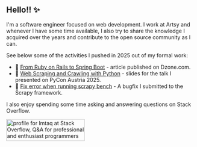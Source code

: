 ## Hello!! ✨

I'm a software engineer focused on web development. I work at Artsy and whenever I have some time available, I also try to share the knowledge I acquired over the years and contribute to the open source community as I can.

See below some of the activities I pushed in 2025 out of my formal work:
- 📝 [From Ruby on Rails to Spring Boot](https://dzone.com/articles/from-ruby-on-rails-to-spring-boot) - article published on Dzone.com.
- 💬 [Web Scraping and Crawling with Python](https://scraping-slides.netlify.app) - slides for the talk I presented on PyCon Austria 2025.
- 🐛 [Fix error when running scrapy bench](https://github.com/scrapy/scrapy/pull/6633) - A bugfix I submitted to the Scrapy framework.

I also enjoy spending some time asking and answering questions on Stack Overflow.

<a href="https://stackoverflow.com/users/4387278/lmtaq"><img src="https://stackoverflow.com/users/flair/4387278.png" width="208" height="58" alt="profile for lmtaq at Stack Overflow, Q&amp;A for professional and enthusiast programmers" title="profile for lmtaq at Stack Overflow, Q&amp;A for professional and enthusiast programmers"></a>

<!--
**lidimayra/lidimayra** is a ✨ _special_ ✨ repository because its `README.md` (this file) appears on your GitHub profile.

Here are some ideas to get you started:

- 🔭 I’m currently working on ...
- 🌱 I’m currently learning ...
- 👯 I’m looking to collaborate on ...
- 🤔 I’m looking for help with ...
- 💬 Ask me about ...
- 📫 How to reach me: ...
- 😄 Pronouns: ...
- ⚡ Fun fact: ...
-->
